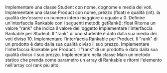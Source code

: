 Implementare una classe Student con nome, cognome e
media dei voti.
Implementare una classe Product con nome, prezzo (float) e
qualità (int). la qualità dev'essere un numero intero
maggiore o uguale a 0.
Definire un'interfaccia Rankable con i seguenti metodi:
getRank(): float
Ritorna un valore "rank" che indica il valore dell'oggetto
Implementare l'interfaccia Rankable per Student.
Il "rank" di uno studente è dato dalla sua media dei voti diviso 10.
Implementare l'interfaccia Rankable per Product.
Il "rank" di un prodotto è dato dalla sua qualità diviso il suo prezzo.
Implementare l'interfaccia Rankable per Product. Il "rank" di un prodotto è dato dalla
sua qualità diviso il suo prezzo.
Implementare nella classe Main un metodo statico che prenda come parametro un array di
Rankable e ritorni l'elemento nell'array col rank più alto.